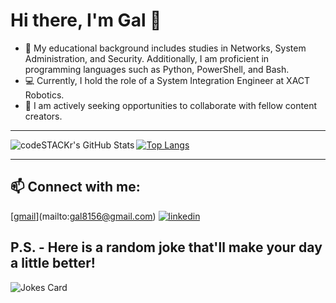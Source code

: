 # Hi there, I'm Gal 👋 

- 📘 My educational background includes studies in Networks, System Administration, and Security. Additionally, I am proficient in     programming languages such as Python, PowerShell, and Bash.
- 💻 Currently, I hold the role of a System Integration Engineer at XACT Robotics.
- 👯 I am actively seeking opportunities to collaborate with fellow content creators.

---
<img align="left" alt="codeSTACKr's GitHub Stats" src="https://github-readme-stats.vercel.app/api?username=ThePinkPanther96&show_icons=true&hide_border=false&title_color=ff652f&icon_color=FFE400&bg_color=09131B&text_color=ffffff&border_color=0c1a25" />

[![Top Langs](https://github-readme-stats.vercel.app/api/top-langs/?username=ThePinkPanther96&layout=compact)](https://github.com/ThePinkPanther96/github-readme-stats)


---
## 📫 Connect with me:

[[gmail](https://img.icons8.com/?size=1x&id=P7UIlhbpWzZm&format=png)](mailto:gal8156@gmail.com)
[![linkedin](https://img.icons8.com/?size=1x&id=xuvGCOXi8Wyg&format=png)][1]


[1]: https://www.linkedin.com/in/gal-rozman/


## P.S. - Here is a random joke that'll make your day a little better!
![Jokes Card](https://readme-jokes.vercel.app/api)

